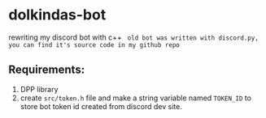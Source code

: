 # dolkindas-bot
rewriting my discord bot with c++
``` old bot was written with discord.py, you can find it's source code in my github repo```

## Requirements:
1. DPP library
2. create `src/token.h` file and make a string variable named `TOKEN_ID` to store bot token id created from discord dev site.